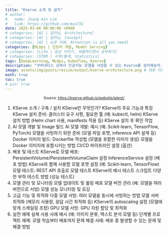 ```yaml
---
title: "Kserve 소개 및 설치"
# author:
#   name: Joung min Lim
#   link: https://github.com/min731
date: 2025-03-06 00:00:00 +0900
# categories: [AI | 딥러닝, Architecture]
# categories: [AI | 딥러닝, Concept]
# categories: [AI | 논문 리뷰, Attention is all you need]
categories: [MLOps | 인프라 개발, Model Serving]
# categories: [Life | 일상 이야기, 와플먹으면서 공부하기]
# categories: [STEM | 수학/통계, Statistics]
tags: [DeepLearning, MLOps, Kubeflow, Kserve]
description: "쿠버네티스 상에서 인공지능 모델을 서빙할 수 있는 Kserve를 설치해보자."
image: assets/img/posts/resize/output/kserve-architecture.png # 대표 이미지  가로 세로 비율 약 1.91:1 (예: 1200×628px)
math: true
toc: true
# pin: true
---
```


<div align="center">
  <small>Source: <a href="https://kserve.github.io/website/latest/">https://kserve.github.io/website/latest/</a></small>
</div>

1. KServe 소개 / 구축 / 설치
KServe란 무엇인가?
KServe의 주요 기능과 특징
KServe 설치 준비: 클러스터 요구 사항, 필요한 툴 (예: kubectl, helm)
KServe 설치 방법 (Helm chart 사용, manifests 적용 등)
KServe 설치 후 확인 작업
2. AI 모델 개발 및 Image 빌드
AI 모델 개발: 예시 (예: Scikit-learn, TensorFlow, PyTorch)
모델을 서빙하기 위한 준비 (모델 파일 포맷, inference API 설계 등)
Docker 이미지 빌드:
Dockerfile 작성법 (모델을 포함한 이미지 생성)
모델을 Docker 이미지에 포함시키는 방법
CI/CD 파이프라인 설정 (옵션)
3. 배포 및 테스트
KServe로 모델 배포:
PersistentVolume/PersistentVolumeClaim 설정
InferenceService 설정 (배포 방법)
KServe와 함께 사용할 모델 포맷 설정 (예: Scikit-learn, TensorFlow)
모델 테스트:
REST API 호출로 모델 테스트
KServe의 예시 테스트 스크립트
다양한 부하 테스트 방법 (성능 테스트)
4. 모델 관리 및 모니터링
모델 업데이트 및 롤링 배포
모델 버전 관리 (예: 모델을 여러 버전으로 서빙)
모델 성능 모니터링 및 로깅
5. 고급 기능 및 최적화
다중 모델 서빙: 여러 모델을 동시에 서빙하는 방법
모델 서버 최적화 (메모리 사용량, 응답 시간 최적화 등)
KServe의 autoscaling 설정 (모델에 맞게 스케일링 조정)
GPU 모델 서빙: GPU 자원 할당 및 최적화
6. 실전 예제
실제 사용 사례 예시 (예: 이미지 분류, 텍스트 분석 모델 등)
단계별 프로젝트 예제: 모델 학습부터 배포까지
문제 해결 사례: 배포 중 발생할 수 있는 문제 및 해결 방법